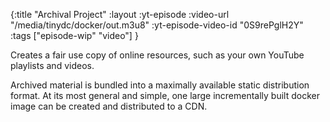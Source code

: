 {:title "Archival Project"
 :layout :yt-episode
 :video-url "/media/tinydc/docker/out.m3u8"
 :yt-episode-video-id "0S9rePglH2Y"
 :tags ["episode-wip" "video"]
 }

Creates a fair use copy of online resources, such as your own YouTube playlists and videos.

Archived material is bundled into a maximally available static distribution format. At its most
general and simple, one large incrementally built docker image can be created and distributed to
a CDN.

